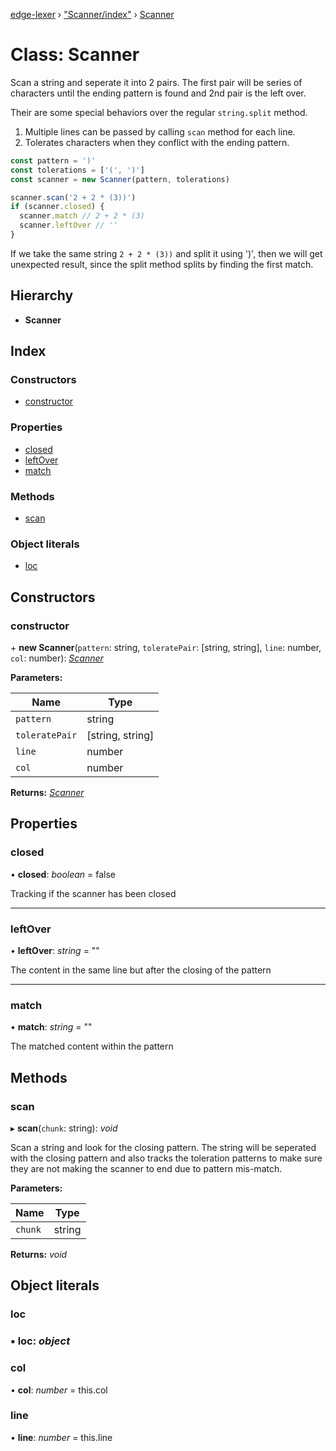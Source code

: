 [edge-lexer](../README.md) › ["Scanner/index"](../modules/_scanner_index_.md) › [Scanner](_scanner_index_.scanner.md)

# Class: Scanner

Scan a string and seperate it into 2 pairs. The first pair will be series
of characters until the ending pattern is found and 2nd pair is the
left over.

Their are some special behaviors over the regular `string.split` method.

1. Multiple lines can be passed by calling `scan` method for each line.
2. Tolerates characters when they conflict with the ending pattern.

```js
const pattern = ')'
const tolerations = ['(', ')']
const scanner = new Scanner(pattern, tolerations)

scanner.scan('2 + 2 * (3))')
if (scanner.closed) {
  scanner.match // 2 + 2 * (3)
  scanner.leftOver // ''
}
```

If we take the same string `2 + 2 * (3))` and split it using ')', then we
will get unexpected result, since the split method splits by finding the
first match.

## Hierarchy

* **Scanner**

## Index

### Constructors

* [constructor](_scanner_index_.scanner.md#constructor)

### Properties

* [closed](_scanner_index_.scanner.md#closed)
* [leftOver](_scanner_index_.scanner.md#leftover)
* [match](_scanner_index_.scanner.md#match)

### Methods

* [scan](_scanner_index_.scanner.md#scan)

### Object literals

* [loc](_scanner_index_.scanner.md#loc)

## Constructors

###  constructor

\+ **new Scanner**(`pattern`: string, `toleratePair`: [string, string], `line`: number, `col`: number): *[Scanner](_scanner_index_.scanner.md)*

**Parameters:**

Name | Type |
------ | ------ |
`pattern` | string |
`toleratePair` | [string, string] |
`line` | number |
`col` | number |

**Returns:** *[Scanner](_scanner_index_.scanner.md)*

## Properties

###  closed

• **closed**: *boolean* = false

Tracking if the scanner has been closed

___

###  leftOver

• **leftOver**: *string* = ""

The content in the same line but after the closing
of the pattern

___

###  match

• **match**: *string* = ""

The matched content within the pattern

## Methods

###  scan

▸ **scan**(`chunk`: string): *void*

Scan a string and look for the closing pattern. The string will
be seperated with the closing pattern and also tracks the
toleration patterns to make sure they are not making the
scanner to end due to pattern mis-match.

**Parameters:**

Name | Type |
------ | ------ |
`chunk` | string |

**Returns:** *void*

## Object literals

###  loc

### ▪ **loc**: *object*

###  col

• **col**: *number* = this.col

###  line

• **line**: *number* = this.line
